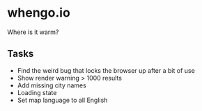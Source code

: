 # whengo.io
Where is it warm?


## Tasks
* Find the weird bug that locks the browser up after a bit of use
* Show render warning > 1000 results
* Add missing city names
* Loading state
* Set map language to all English

